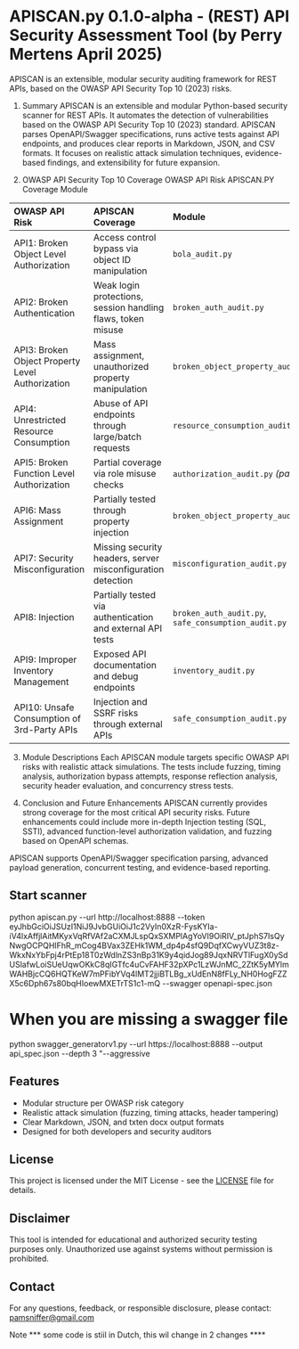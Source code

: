 # APISCAN.py 0.1.0-alpha - (REST) API Security Assessment Tool (by Perry Mertens April 2025)

APISCAN is an extensible, modular security auditing framework for REST APIs, based on the OWASP API Security Top 10 (2023) risks.

1. Summary
APISCAN is an extensible and modular Python-based security scanner for REST APIs. 
It automates the detection of vulnerabilities based on the OWASP API Security Top 10 (2023) standard. 
APISCAN parses OpenAPI/Swagger specifications, runs active tests against API endpoints, and produces clear reports in Markdown, JSON, and CSV formats. It focuses on realistic attack simulation techniques, evidence-based findings, and extensibility for future expansion.

2. OWASP API Security Top 10 Coverage
OWASP API Risk	APISCAN.PY Coverage	Module

| OWASP API Risk | APISCAN Coverage | Module |
|:--|:--|:--|
| API1: Broken Object Level Authorization | Access control bypass via object ID manipulation | `bola_audit.py` |
| API2: Broken Authentication | Weak login protections, session handling flaws, token misuse | `broken_auth_audit.py` |
| API3: Broken Object Property Level Authorization | Mass assignment, unauthorized property manipulation | `broken_object_property_audit.py` |
| API4: Unrestricted Resource Consumption | Abuse of API endpoints through large/batch requests | `resource_consumption_audit.py` |
| API5: Broken Function Level Authorization | Partial coverage via role misuse checks | `authorization_audit.py` *(partial)* |
| API6: Mass Assignment | Partially tested through property injection | `broken_object_property_audit.py` |
| API7: Security Misconfiguration | Missing security headers, server misconfiguration detection | `misconfiguration_audit.py` |
| API8: Injection | Partially tested via authentication and external API tests | `broken_auth_audit.py`, `safe_consumption_audit.py` |
| API9: Improper Inventory Management | Exposed API documentation and debug endpoints | `inventory_audit.py` |
| API10: Unsafe Consumption of 3rd-Party APIs | Injection and SSRF risks through external APIs | `safe_consumption_audit.py` |


3. Module Descriptions
Each APISCAN module targets specific OWASP API risks with realistic attack simulations. The tests include fuzzing, timing analysis, authorization bypass attempts, response reflection analysis, security header evaluation, and concurrency stress tests.

4. Conclusion and Future Enhancements
APISCAN currently provides strong coverage for the most critical API security risks. Future enhancements could include more in-depth Injection testing (SQL, SSTI), advanced function-level authorization validation, and fuzzing based on OpenAPI schemas.

APISCAN supports OpenAPI/Swagger specification parsing, advanced payload generation, concurrent testing, and evidence-based reporting.

## Start scanner 
python apiscan.py --url http://localhost:8888 --token eyJhbGciOiJSUzI1NiJ9JvbGUiOiJ1c2VyIn0XzR-FysKYIa-iV4lxAffjlAitMKyxVqRfVAf2aCXMJLspQxSXMPlAgYoVI9OiRIV_ptJphS7IsQyNwgOCPQHIFhR_mCog4BVax3ZEHk1WM_dp4p4sfQ9DqfXCwyVUZ3t8z-WkxNxYbFpj4rPtEp18T0zWdlnZS3nBp31K9y4qidJog89JqxNRVTlFugX0ySdUSlafwLoiSUeUqwOKkC8qIGTfc4uCvFAHF32pXPc1LzWJnMC_2ZtK5yMYlmWAHBjcCQ6HQTKeW7mPFibYVq4lMT2jjiBTLBg_xUdEnN8fFLy_NH0HogFZZX5c6Dph67s80bqHIoewMXETrTS1c1-mQ --swagger openapi-spec.json 

# When you are missing a swagger file
python swagger_generatorv1.py --url https://localhost:8888  --output api_spec.json --depth 3 "--aggressive        

## Features
- Modular structure per OWASP risk category
- Realistic attack simulation (fuzzing, timing attacks, header tampering)
- Clear Markdown, JSON, and txten docx output formats
- Designed for both developers and security auditors

## License
This project is licensed under the MIT License - see the [LICENSE](./LICENSE) file for details.

## Disclaimer
This tool is intended for educational and authorized security testing purposes only. Unauthorized use against systems without permission is prohibited.

## Contact
For any questions, feedback, or responsible disclosure, please contact: pamsniffer@gmail.com

Note *** some code is stiil in Dutch, this wil change in 2 changes ****



